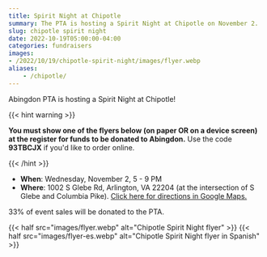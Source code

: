 ```yaml
--- 
title: Spirit Night at Chipotle
summary: The PTA is hosting a Spirit Night at Chipotle on November 2.
slug: chipotle spirit night
date: 2022-10-19T05:00:00-04:00
categories: fundraisers
images: 
- /2022/10/19/chipotle-spirit-night/images/flyer.webp
aliases:
    - /chipotle/
---
```


Abingdon PTA is hosting a Spirit Night at Chipotle! 

{{< hint warning >}}

**You must show one of the flyers below (on paper OR on a device screen) at the register for funds to be donated to Abingdon.** Use the code **93TBCJX** if you'd like to order online.

{{< /hint >}}

- **When**: Wednesday, November 2, 5 - 9 PM
- **Where**: 1002 S Glebe Rd, Arlington, VA 22204 (at the intersection of S Glebe and Columbia Pike). [Click here for directions in Google Maps.](https://www.google.com/maps/dir/?api=1&destination=chipotle+1002+s+glebe+rd+22204&destination_place_id=ChIJPeVZX6W2t4kR-yHBbAhuMIY)

33% of event sales will be donated to the PTA. 

{{< half src="images/flyer.webp" alt="Chipotle Spirit Night flyer" >}}
{{< half src="images/flyer-es.webp" alt="Chipotle Spirit Night flyer in Spanish" >}}